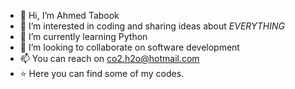 - 👋 Hi, I’m Ahmed Tabook
- 👀 I’m interested in coding and sharing ideas about *EVERYTHING*
- 🌱 I’m currently learning Python
- 💞️ I’m looking to collaborate on software development
- 📫 You can reach on co2.h2o@hotmail.com
- ⭐ Here you can find some of my codes.

<!---
Tabook7/Tabook7 is a ✨ special ✨ repository because its `README.md` (this file) appears on your GitHub profile.
You can click the Preview link to take a look at your changes.
--->
